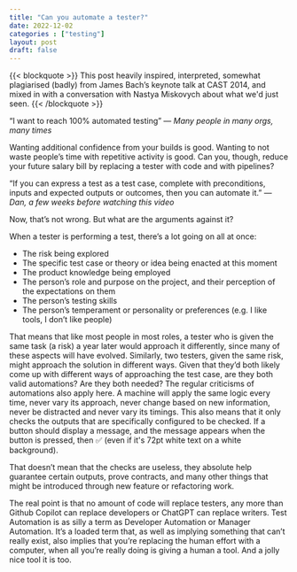 ```yaml
---
title: "Can you automate a tester?"
date: 2022-12-02
categories : ["testing"]
layout: post
draft: false
---
```


{{< blockquote >}}
This post heavily inspired, interpreted, somewhat plagiarised (badly) from James Bach’s keynote talk at CAST 2014, and mixed in with a conversation with Nastya Miskovych about what we'd just seen.
{{< /blockquote >}}

“I want to reach 100% automated testing” — *Many people in many orgs, many times*

Wanting additional confidence from your builds is good. Wanting to not waste people’s time with repetitive activity is good. Can you, though, reduce your future salary bill by replacing a tester with code and with pipelines?

“If you can express a test as a test case, complete with preconditions, inputs and expected outputs or outcomes, then you can automate it.” — *Dan, a few weeks before watching this video*

Now, that’s not wrong. But what are the arguments against it?

When a tester is performing a test, there’s a lot going on all at once:

* The risk being explored
* The specific test case or theory or idea being enacted at this moment
* The product knowledge being employed
* The person’s role and purpose on the project, and their perception of the expectations on them
* The person’s testing skills
* The person’s temperament or personality or preferences (e.g. I like tools, I don’t like people)

That means that like most people in most roles, a tester who is given the same task (a risk) a year later would approach it differently, since many of these aspects will have evolved. Similarly, two testers, given the same risk, might approach the solution in different ways. Given that they’d both likely come up with different ways of approaching the test case, are they both valid automations? Are they both needed? The regular criticisms of automations also apply here. A machine will apply the same logic every time, never vary its approach, never change based on new information, never be distracted and never vary its timings. This also means that it only checks the outputs that are specifically configured to be checked. If a button should display a message, and the message appears when the button is pressed, then ✅ (even if it's 72pt white text on a white background).

That doesn’t mean that the checks are useless, they absolute help guarantee certain outputs, prove contracts, and many other things that might be introduced through new feature or refactoring work.

The real point is that no amount of code will replace testers, any more than Github Copilot can replace developers or ChatGPT can replace writers. Test Automation is as silly a term as Developer Automation or Manager Automation. It’s a loaded term that, as well as implying something that can’t really exist, also implies that you’re replacing the human effort with a computer, when all you’re really doing is giving a human a tool. And a jolly nice tool it is too.
